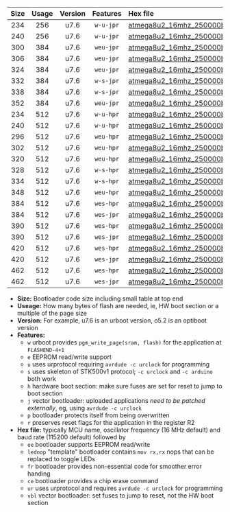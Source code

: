 |Size|Usage|Version|Features|Hex file|
|:-:|:-:|:-:|:-:|:--|
|234|256|u7.6|`w-u-jpr`|[atmega8u2_16mhz_250000bps_ur_vbl.hex](https://raw.githubusercontent.com/stefanrueger/urboot/main/atmega8u2_16mhz_250000bps_ur_vbl.hex)|
|240|256|u7.6|`w-u-jpr`|[atmega8u2_16mhz_250000bps_lednop_ur_vbl.hex](https://raw.githubusercontent.com/stefanrueger/urboot/main/atmega8u2_16mhz_250000bps_lednop_ur_vbl.hex)|
|300|384|u7.6|`weu-jpr`|[atmega8u2_16mhz_250000bps_ee_ur_vbl.hex](https://raw.githubusercontent.com/stefanrueger/urboot/main/atmega8u2_16mhz_250000bps_ee_ur_vbl.hex)|
|306|384|u7.6|`weu-jpr`|[atmega8u2_16mhz_250000bps_ee_lednop_ur_vbl.hex](https://raw.githubusercontent.com/stefanrueger/urboot/main/atmega8u2_16mhz_250000bps_ee_lednop_ur_vbl.hex)|
|324|384|u7.6|`weu-jpr`|[atmega8u2_16mhz_250000bps_ee_lednop_fr_ur_vbl.hex](https://raw.githubusercontent.com/stefanrueger/urboot/main/atmega8u2_16mhz_250000bps_ee_lednop_fr_ur_vbl.hex)|
|332|384|u7.6|`w-s-jpr`|[atmega8u2_16mhz_250000bps_vbl.hex](https://raw.githubusercontent.com/stefanrueger/urboot/main/atmega8u2_16mhz_250000bps_vbl.hex)|
|338|384|u7.6|`w-s-jpr`|[atmega8u2_16mhz_250000bps_lednop_vbl.hex](https://raw.githubusercontent.com/stefanrueger/urboot/main/atmega8u2_16mhz_250000bps_lednop_vbl.hex)|
|352|384|u7.6|`weu-jpr`|[atmega8u2_16mhz_250000bps_ee_lednop_fr_ce_ur_vbl.hex](https://raw.githubusercontent.com/stefanrueger/urboot/main/atmega8u2_16mhz_250000bps_ee_lednop_fr_ce_ur_vbl.hex)|
|234|512|u7.6|`w-u-hpr`|[atmega8u2_16mhz_250000bps_ur.hex](https://raw.githubusercontent.com/stefanrueger/urboot/main/atmega8u2_16mhz_250000bps_ur.hex)|
|240|512|u7.6|`w-u-hpr`|[atmega8u2_16mhz_250000bps_lednop_ur.hex](https://raw.githubusercontent.com/stefanrueger/urboot/main/atmega8u2_16mhz_250000bps_lednop_ur.hex)|
|296|512|u7.6|`weu-hpr`|[atmega8u2_16mhz_250000bps_ee_ur.hex](https://raw.githubusercontent.com/stefanrueger/urboot/main/atmega8u2_16mhz_250000bps_ee_ur.hex)|
|302|512|u7.6|`weu-hpr`|[atmega8u2_16mhz_250000bps_ee_lednop_ur.hex](https://raw.githubusercontent.com/stefanrueger/urboot/main/atmega8u2_16mhz_250000bps_ee_lednop_ur.hex)|
|320|512|u7.6|`weu-hpr`|[atmega8u2_16mhz_250000bps_ee_lednop_fr_ur.hex](https://raw.githubusercontent.com/stefanrueger/urboot/main/atmega8u2_16mhz_250000bps_ee_lednop_fr_ur.hex)|
|328|512|u7.6|`w-s-hpr`|[atmega8u2_16mhz_250000bps.hex](https://raw.githubusercontent.com/stefanrueger/urboot/main/atmega8u2_16mhz_250000bps.hex)|
|334|512|u7.6|`w-s-hpr`|[atmega8u2_16mhz_250000bps_lednop.hex](https://raw.githubusercontent.com/stefanrueger/urboot/main/atmega8u2_16mhz_250000bps_lednop.hex)|
|348|512|u7.6|`weu-hpr`|[atmega8u2_16mhz_250000bps_ee_lednop_fr_ce_ur.hex](https://raw.githubusercontent.com/stefanrueger/urboot/main/atmega8u2_16mhz_250000bps_ee_lednop_fr_ce_ur.hex)|
|384|512|u7.6|`wes-hpr`|[atmega8u2_16mhz_250000bps_ee.hex](https://raw.githubusercontent.com/stefanrueger/urboot/main/atmega8u2_16mhz_250000bps_ee.hex)|
|384|512|u7.6|`wes-jpr`|[atmega8u2_16mhz_250000bps_ee_vbl.hex](https://raw.githubusercontent.com/stefanrueger/urboot/main/atmega8u2_16mhz_250000bps_ee_vbl.hex)|
|390|512|u7.6|`wes-hpr`|[atmega8u2_16mhz_250000bps_ee_lednop.hex](https://raw.githubusercontent.com/stefanrueger/urboot/main/atmega8u2_16mhz_250000bps_ee_lednop.hex)|
|390|512|u7.6|`wes-jpr`|[atmega8u2_16mhz_250000bps_ee_lednop_vbl.hex](https://raw.githubusercontent.com/stefanrueger/urboot/main/atmega8u2_16mhz_250000bps_ee_lednop_vbl.hex)|
|420|512|u7.6|`wes-hpr`|[atmega8u2_16mhz_250000bps_ee_lednop_fr.hex](https://raw.githubusercontent.com/stefanrueger/urboot/main/atmega8u2_16mhz_250000bps_ee_lednop_fr.hex)|
|420|512|u7.6|`wes-jpr`|[atmega8u2_16mhz_250000bps_ee_lednop_fr_vbl.hex](https://raw.githubusercontent.com/stefanrueger/urboot/main/atmega8u2_16mhz_250000bps_ee_lednop_fr_vbl.hex)|
|462|512|u7.6|`wes-hpr`|[atmega8u2_16mhz_250000bps_ee_lednop_fr_ce.hex](https://raw.githubusercontent.com/stefanrueger/urboot/main/atmega8u2_16mhz_250000bps_ee_lednop_fr_ce.hex)|
|462|512|u7.6|`wes-jpr`|[atmega8u2_16mhz_250000bps_ee_lednop_fr_ce_vbl.hex](https://raw.githubusercontent.com/stefanrueger/urboot/main/atmega8u2_16mhz_250000bps_ee_lednop_fr_ce_vbl.hex)|

- **Size:** Bootloader code size including small table at top end
- **Useage:** How many bytes of flash are needed, ie, HW boot section or a multiple of the page size
- **Version:** For example, u7.6 is an urboot version, o5.2 is an optiboot version
- **Features:**
  + `w` urboot provides `pgm_write_page(sram, flash)` for the application at `FLASHEND-4+1`
  + `e` EEPROM read/write support
  + `u` uses urprotocol requiring `avrdude -c urclock` for programming
  + `s` uses skeleton of STK500v1 protocol; `-c urclock` and `-c arduino` both work
  + `h` hardware boot section: make sure fuses are set for reset to jump to boot section
  + `j` vector bootloader: uploaded applications *need to be patched externally*, eg, using `avrdude -c urclock`
  + `p` bootloader protects itself from being overwritten
  + `r` preserves reset flags for the application in the register R2
- **Hex file:** typically MCU name, oscillator frequency (16 MHz default) and baud rate (115200 default) followed by
  + `ee` bootloader supports EEPROM read/write
  + `lednop` "template" bootloader contains `mov rx,rx` nops that can be replaced to toggle LEDs
  + `fr` bootloader provides non-essential code for smoother error handing
  + `ce` bootloader provides a chip erase command
  + `ur` uses urprotocol and requires `avrdude -c urclock` for programming
  + `vbl` vector bootloader: set fuses to jump to reset, not the HW boot section
